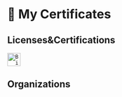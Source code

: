 # 📜 My Certificates



## Licenses&Certifications

<a href="https://github.com/ferdasolmaz/My-Certificates/tree/master/01-Licenses%26Certifications/01-BilgeIs" target="_blank"> 
<code><img height="30" title="BilgeIs" src="https://github.com/ferdasolmaz/image/blob/master/Company/bilgeis.png?raw=true"></code> </a>

## Organizations

